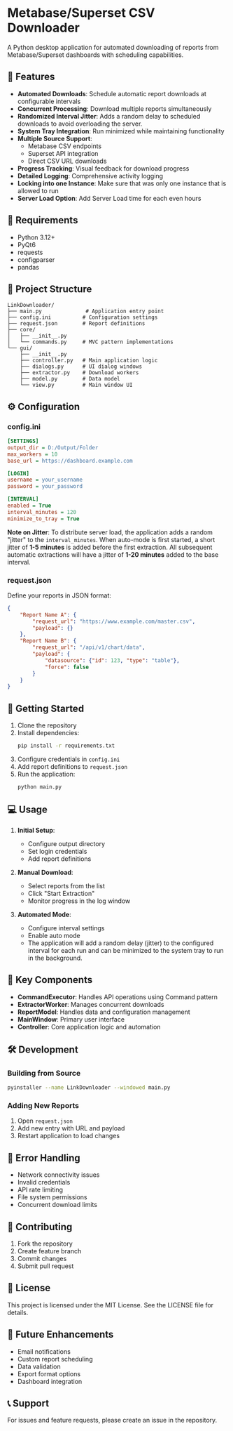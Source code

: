 # Metabase/Superset CSV Downloader

A Python desktop application for automated downloading of reports from Metabase/Superset dashboards with scheduling capabilities.

## 🌟 Features

- **Automated Downloads**: Schedule automatic report downloads at configurable intervals
- **Concurrent Processing**: Download multiple reports simultaneously 
- **Randomized Interval Jitter**: Adds a random delay to scheduled downloads to avoid overloading the server.
- **System Tray Integration**: Run minimized while maintaining functionality
- **Multiple Source Support**: 
  - Metabase CSV endpoints
  - Superset API integration
  - Direct CSV URL downloads
- **Progress Tracking**: Visual feedback for download progress
- **Detailed Logging**: Comprehensive activity logging
- **Locking into one Instance**: Make sure that was only one instance that is allowed to run
- **Server Load Option**: Add Server Load time for each even hours

## 🔧 Requirements

- Python 3.12+
- PyQt6
- requests
- configparser
- pandas

## 📁 Project Structure

```
LinkDownloader/
├── main.py              # Application entry point
├── config.ini          # Configuration settings
├── request.json        # Report definitions
├── core/
│   ├── __init__.py
│   └── commands.py     # MVC pattern implementations
└── gui/
    ├── __init__.py
    ├── controller.py   # Main application logic
    ├── dialogs.py      # UI dialog windows
    ├── extractor.py    # Download workers
    ├── model.py        # Data model
    └── view.py         # Main window UI
```

## ⚙️ Configuration

### config.ini
```ini
[SETTINGS]
output_dir = D:/Output/Folder
max_workers = 10
base_url = https://dashboard.example.com

[LOGIN]
username = your_username
password = your_password

[INTERVAL]
enabled = True
interval_minutes = 120
minimize_to_tray = True
```
**Note on Jitter**: To distribute server load, the application adds a random "jitter" to the `interval_minutes`. When auto-mode is first started, a short jitter of **1-5 minutes** is added before the first extraction. All subsequent automatic extractions will have a jitter of **1-20 minutes** added to the base interval.

### request.json
Define your reports in JSON format:
```json
{
    "Report Name A": {
        "request_url": "https://www.example.com/master.csv",
        "payload": {}
    },
    "Report Name B": {
        "request_url": "/api/v1/chart/data",
        "payload": {
            "datasource": {"id": 123, "type": "table"},
            "force": false
        }
    }
}
```

## 🚀 Getting Started

1. Clone the repository
2. Install dependencies:
   ```bash
   pip install -r requirements.txt
   ```
3. Configure credentials in `config.ini`
4. Add report definitions to `request.json`
5. Run the application:
   ```bash
   python main.py
   ```

## 💻 Usage

1. **Initial Setup**:
   - Configure output directory
   - Set login credentials
   - Add report definitions

2. **Manual Download**:
   - Select reports from the list
   - Click "Start Extraction"
   - Monitor progress in the log window

3. **Automated Mode**:
   - Configure interval settings
   - Enable auto mode
   - The application will add a random delay (jitter) to the configured interval for each run and can be minimized to the system tray to run in the background.

## 🔑 Key Components

- **CommandExecutor**: Handles API operations using Command pattern
- **ExtractorWorker**: Manages concurrent downloads
- **ReportModel**: Handles data and configuration management
- **MainWindow**: Primary user interface
- **Controller**: Core application logic and automation

## 🛠️ Development

### Building from Source
```bash
pyinstaller --name LinkDownloader --windowed main.py
```

### Adding New Reports
1. Open `request.json`
2. Add new entry with URL and payload
3. Restart application to load changes

## 📝 Error Handling

- Network connectivity issues
- Invalid credentials
- API rate limiting
- File system permissions
- Concurrent download limits

## 🤝 Contributing

1. Fork the repository
2. Create feature branch
3. Commit changes
4. Submit pull request

## 📄 License

This project is licensed under the MIT License. See the LICENSE file for details.

## 🔮 Future Enhancements

- Email notifications
- Custom report scheduling
- Data validation
- Export format options
- Dashboard integration

## 📞 Support

For issues and feature requests, please create an issue in the repository.
